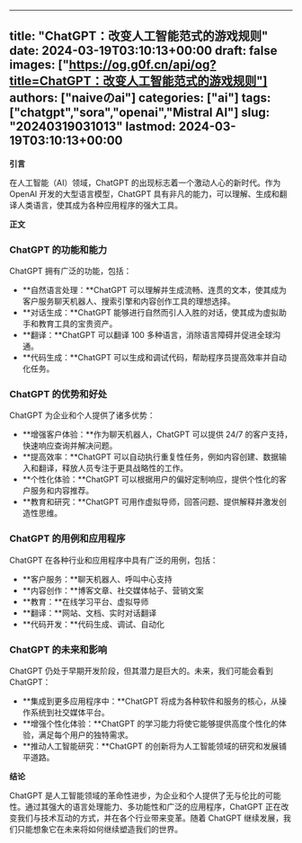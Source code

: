
---
title: "ChatGPT：改变人工智能范式的游戏规则"
date: 2024-03-19T03:10:13+00:00
draft: false
images: ["https://og.g0f.cn/api/og?title=ChatGPT：改变人工智能范式的游戏规则"]
authors: ["naiveのai"]
categories: ["ai"]
tags: ["chatgpt","sora","openai","Mistral AI"]
slug: "20240319031013"
lastmod: 2024-03-19T03:10:13+00:00
---
**引言**

在人工智能（AI）领域，ChatGPT 的出现标志着一个激动人心的新时代。作为 OpenAI 开发的大型语言模型，ChatGPT 具有非凡的能力，可以理解、生成和翻译人类语言，使其成为各种应用程序的强大工具。

**正文**

### ChatGPT 的功能和能力

ChatGPT 拥有广泛的功能，包括：

- **自然语言处理：**ChatGPT 可以理解并生成流畅、连贯的文本，使其成为客户服务聊天机器人、搜索引擎和内容创作工具的理想选择。
- **对话生成：**ChatGPT 能够进行自然而引人入胜的对话，使其成为虚拟助手和教育工具的宝贵资产。
- **翻译：**ChatGPT 可以翻译 100 多种语言，消除语言障碍并促进全球沟通。
- **代码生成：**ChatGPT 可以生成和调试代码，帮助程序员提高效率并自动化任务。

### ChatGPT 的优势和好处

ChatGPT 为企业和个人提供了诸多优势：

- **增强客户体验：**作为聊天机器人，ChatGPT 可以提供 24/7 的客户支持，快速响应查询并解决问题。
- **提高效率：**ChatGPT 可以自动执行重复性任务，例如内容创建、数据输入和翻译，释放人员专注于更具战略性的工作。
- **个性化体验：**ChatGPT 可以根据用户的偏好定制响应，提供个性化的客户服务和内容推荐。
- **教育和研究：**ChatGPT 可用作虚拟导师，回答问题、提供解释并激发创造性思维。

### ChatGPT 的用例和应用程序

ChatGPT 在各种行业和应用程序中具有广泛的用例，包括：

- **客户服务：**聊天机器人、呼叫中心支持
- **内容创作：**博客文章、社交媒体帖子、营销文案
- **教育：**在线学习平台、虚拟导师
- **翻译：**网站、文档、实时对话翻译
- **代码开发：**代码生成、调试、自动化

### ChatGPT 的未来和影响

ChatGPT 仍处于早期开发阶段，但其潜力是巨大的。未来，我们可能会看到 ChatGPT：

- **集成到更多应用程序中：**ChatGPT 将成为各种软件和服务的核心，从操作系统到社交媒体平台。
- **增强个性化体验：**ChatGPT 的学习能力将使它能够提供高度个性化的体验，满足每个用户的独特需求。
- **推动人工智能研究：**ChatGPT 的创新将为人工智能领域的研究和发展铺平道路。

**结论**

ChatGPT 是人工智能领域的革命性进步，为企业和个人提供了无与伦比的可能性。通过其强大的语言处理能力、多功能性和广泛的应用程序，ChatGPT 正在改变我们与技术互动的方式，并在各个行业带来变革。随着 ChatGPT 继续发展，我们只能想象它在未来将如何继续塑造我们的世界。